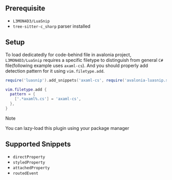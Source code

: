 ## Prerequisite

- `L3MON4D3/LuaSnip`
- `tree-sitter-c_sharp` parser installed

## Setup

To load dedicatedly for code-behind file in avalonia project, `L3MON4D3/LuaSnip` requires a specific filetype to distinguish from general `C#` file(following example uses `axaml-cs`).
And you should properly add detection pattern for it using `vim.filetype.add`.

```lua
require('luasnip').add_snippets('axaml-cs', require('avalonia-luasnip.snippets'))

vim.filetype.add {
  pattern = {
    ['.*axaml%.cs'] = 'axaml-cs',
  },
}
```

> [!NOTE]
> You can lazy-load this plugin using your package manager

## Supported Snippets

- `directProperty`
- `styledProperty`
- `attachedProperty`
- `routedEvent`
